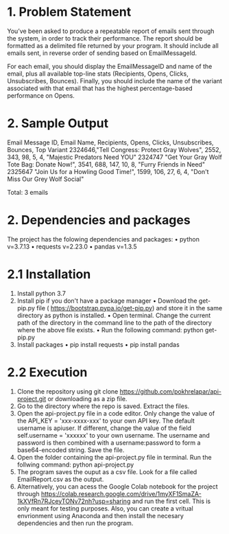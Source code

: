 # 1. Problem Statement

You’ve been asked to produce a repeatable report of emails sent through the system, in order to track their performance. The report should be formatted as a delimited file returned by your program. It should include all emails sent, in reverse order of sending based on EmailMessageId.

 For each email, you should display the EmailMessageID and name of the email, plus all available top-line stats (Recipients, Opens, Clicks, Unsubscribes, Bounces). Finally, you should include the name of the variant associated with that email that has the highest percentage-based performance on Opens.
 
 # 2. Sample Output
 
 Email Message ID, Email Name, Recipients, Opens, Clicks, Unsubscribes, Bounces, Top Variant
2324646,"Tell Congress: Protect Gray Wolves", 2552, 343, 98, 5, 4, "Majestic Predators Need YOU"
2324747 "Get Your Gray Wolf Tote Bag: Donate Now!", 3541, 688, 147, 10, 8, "Furry Friends in Need"
2325647 "Join Us for a Howling Good Time!", 1599, 106, 27, 6, 4, "Don't Miss Our Grey Wolf Social"

Total: 3 emails

# 2. Dependencies and packages
The project  has the folowing dependencies and packages:
• python v=3.7.13
• requests v=2.23.0
• pandas v=1.3.5

# 2.1 Installation
1. Install python 3.7
2. Install pip if you don't have a package manager
    • Download the get-pip.py file ( https://bootstrap.pypa.io/get-pip.py) and store it in the same directory as python is installed.
    • Open terminal. Change the current path of the directory in the command line to the path of the directory where the above file exists.
    • Run the following command: python get-pip.py
3. Install packages
    • pip install requests
    • pip install pandas

# 2.2 Execution

1. Clone the repository using git clone https://github.com/pokhrelapar/api-project.git or downloading as a zip file.
2.  Go to the directory where the repo is saved. Extract the files. 
3.  Open the api-project.py file in a code editor. Only change the value of the  API_KEY = 'xxx-xxxx-xxx' to your own API key. The default username is apiuser. If different, change the value of the field self.username = 'xxxxxx' to your own username. The username and password is  then combined with a username:password to form a base64-encoded string. Save the file.
3. Open the folder containing the api-project.py file in terminal. Run the follwing command:
                    python api-project.py
4.  The program saves the ouput as a csv file. Look for a file called EmailReport.csv as the output.
5.  Alternatively, you can acess the  Google Colab notebook for the project through https://colab.research.google.com/drive/1myXF1SmaZA-1kXVfRn7RJceyTONv72nh?usp=sharing and run the first cell. This is only meant for testing purposes. Also, you can create a vritual envrionment using Anaconda and then install the necesary dependencies and then run the program.













